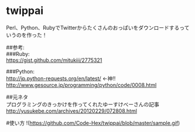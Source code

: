 twippai
=======

Perl、Python、RubyでTwitterからたくさんのおっぱいをダウンロードするっていうのを作った！  
  
##参考:  
###Ruby:  
https://gist.github.com/mitukiii/2775321  
  
###Python:  
http://jp.python-requests.org/en/latest/ ←神!!  
http://www.gesource.jp/programming/python/code/0008.html  
  
##元ネタ  
プログラミングのきっかけを作ってくれたゆーすけべーさんの記事  
http://yusukebe.com/archives/20120229/072808.html  
  
  
#使い方
!(https://github.com/Code-Hex/twippai/blob/master/sample.gif)
